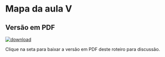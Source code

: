 # Mapa da aula V

## Versão em PDF

[![download](../imgs/dlicon.png)](mapa5.pdf)

Clique na seta para baixar a versão em PDF deste roteiro para discussão.